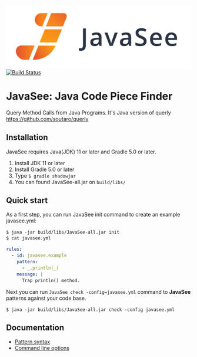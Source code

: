 ![JavaSee logo](logo/JavaSee.png)
[![Build Status](https://travis-ci.com/sider/JavaSee.svg?token=1b3KJqNfDxzAbTA6x5p4&branch=master)](https://travis-ci.com/sider/JavaSee)

# JavaSee: Java Code Piece Finder

Query Method Calls from Java Programs.  It's Java version of querly https://github.com/soutaro/querly

## Installation

JavaSee requires Java(JDK) 11 or later and Gradle 5.0 or later.

1. Install JDK 11 or later
2. Install Gradle 5.0 or later
3. Type `$ gradle shadowjar`
4. You can found JavaSee-all.jar on `build/libs/`

## Quick start

As a first step, you can run JavaSee init command to create an example
javasee.yml:

```
$ java -jar build/libs/JavaSee-all.jar init
$ cat javasee.yml
```

```yaml
rules:
  - id: javasee.example
    pattern:
      - _.println(_)
    message: |
      Trap println() method.
```

Next you can run `JavaSee check -config=javasee.yml` command to **JavaSee** patterns against your code base.

```
$ java -jar build/libs/JavaSee-all.jar check -config javasee.yml
```

## Documentation

- [Pattern syntax](doc/pattern-syntax.md)
- [Command line options](doc/command-line-options.md)
